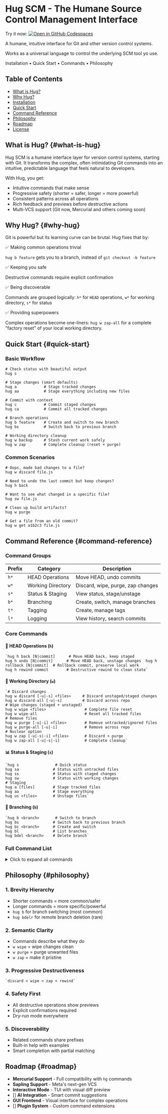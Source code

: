 # Hug SCM - The Humane Source Control Management Interface

Try it now:
[![Open in GitHub Codespaces](https://github.com/codespaces/badge.svg)](https://codespaces.new/elifarley/hug-scm)

A humane, intuitive interface for Git and other version control systems.

Works as a universal language to control the underlying SCM tool yo use.

Installation • Quick Start • Commands • Philosophy

## Table of Contents
- [What is Hug?](#what-is-hug)
- [Why Hug?](#why-hug)
- [Installation](#installation)
- [Quick Start](#quick-start)
- [Command Reference](#command-reference)
- [Philosophy](#philosophy)
- [Roadmap](#roadmap)
- [License](#license)

## What is Hug? {#what-is-hug}

Hug SCM is a humane interface layer for version control systems, starting with Git. It transforms the complex, often intimidating Git commands into an intuitive, predictable language that feels natural to developers.

With Hug, you get:

- Intuitive commands that make sense
- Progressive safety (shorter = safer, longer = more powerful)
- Consistent patterns across all operations
- Rich feedback and previews before destructive actions
- Multi-VCS support (Git now, Mercurial and others coming soon)

## Why Hug? {#why-hug}
Git is powerful but its learning curve can be brutal. Hug fixes that by:

✅ Making common operations trivial

`hug b feature` gets you to a branch, instead of `git checkout -b feature`

✅ Keeping you safe

Destructive commands require explicit confirmation

✅ Being discoverable

Commands are grouped logically: `h*` for `HEAD` operations, `w*` for working directory, `s*` for status

✅ Providing superpowers

Complex operations become one-liners: `hug w zap-all` for a complete "factory reset" of your local working directory.

## Quick Start {#quick-start}

### Basic Workflow

```shell
# Check status with beautiful output
hug s

# Stage changes (smart defaults)
hug a            # Stage tracked changes
hug aa           # Stage everything including new files

# Commit with context
hug c            # Commit staged changes
hug ca           # Commit all tracked changes

# Branch operations
hug b feature    # Create and switch to new branch
hug bs           # Switch back to previous branch

# Working directory cleanup
hug w backup     # Stash current work safely
hug w zap        # Complete cleanup (reset + purge)
```

### Common Scenarios

```shell
# Oops, made bad changes to a file?
hug w discard file.js

# Need to undo the last commit but keep changes?
hug h back

# Want to see what changed in a specific file?
hug sw file.js

# Clean up build artifacts?
hug w purge

# Get a file from an old commit?
hug w get a1b2c3 file.js
```

## Command Reference {#command-reference}

### Command Groups

Prefix|Category|Description
-|-|-
`h*`|HEAD Operations|Move HEAD, undo commits
`w*`|Working Directory|Discard, wipe, purge, zap changes
`s*`|Status & Staging|View status, stage/unstage
`b*`|Branching|Create, switch, manage branches
`t*`|Tagging|Create, manage tags
`l*`|Logging|View history, search commits

### Core Commands

#### 📍 HEAD Operations (`h`)


```shell
`hug h back [N|commit]      # Move HEAD back, keep staged
hug h undo [N|commit]      # Move HEAD back, unstage changes  hug h rollback [N|commit]  # Rollback commit, preserve local work
hug h rewind commit        # Destructive rewind to clean state`
```

#### 🧹 Working Directory (`w`)

```shell
`# Discard changes
hug w discard [-u|-s] <files>     # Discard unstaged/staged changes
hug w discard-all [-u|-s]         # Discard across repo
# Wipe changes (staged + unstaged)
hug w wipe <files>                 # Complete file reset
hug w wipe-all                     # Reset all tracked files
# Remove files
hug w purge [-u|-i] <files>        # Remove untracked/ignored files
hug w purge-all [-u|-i]            # Remove across repo
# Nuclear option
hug w zap [-u|-s|-i] <files>       # Discard + purge
hug w zap-all [-u|-s|-i]           # Complete cleanup`

```

#### 📊 Status & Staging (`s`)


```shell
`hug s                # Quick status
hug sa               # Status with untracked files
hug ss               # Status with staged changes
hug sw               # Status with working changes
# Staging
hug a [files]        # Stage tracked files
hug aa               # Stage everything
hug us <files>       # Unstage files`

```

#### 🌿 Branching (`b`)

```shell
`hug b <branch>       # Switch to branch
hug bs               # Switch back to previous branch
hug bc <branch>      # Create and switch
hug bl               # List branches
hug bdel <branch>    # Delete branch`

```

### Full Command List

<details>

<summary>Click to expand all commands</summary>

#### Logging & History


```shell
`hug l                 # Log one-line with graph
hug ll                # Log with date, author, message
hug la                # All branches
hug lf <term>         # Search commits by message
hug lc <code>         # Search commits by code changes`

```

#### File Operations

```shell
`hug fl <file>         # Full file history with diffs
hug fh <file>         # Compact file history
hug fblame <file>     # Who changed what line
hug fcon <file>       # List contributors to file`

```

#### Stashing


```shell
`hug ssave             # Quick stash
hug ssavea "msg"      # Stash with message
hug sls               # List stashes
hug spop              # Pop stash with preview
hug sclear            # Clear all stashes`

```

#### Tagging


```shell
`hug t "pattern"       # List tags matching pattern
hug tc <tag>          # Create lightweight tag
hug ta <tag> "msg"    # Create annotated tag
hug ts <tag>          # Show tag details
hug tp                # Push tags to remote`

```

</details>

## Philosophy {#philosophy}

### 1. **Brevity Hierarchy**

-   Shorter commands = more common/safer
-   Longer commands = more specific/powerful
-   `hug b` for branch switching (most common)
-   `hug bdelr` for remote branch deletion (rare)

### 2. **Semantic Clarity**

-   Commands describe what they do
-   `w wipe` = wipe changes clean
-   `w purge` = purge unwanted files
-   `w zap` = make it pristine

### 3\. **Progressive Destructiveness**

```shell
`discard < wipe < zap < rewind`
```

### 4. **Safety First**

-   All destructive operations show previews
-   Explicit confirmations required
-   Dry-run mode everywhere

### 5. **Discoverability**

-   Related commands share prefixes
-   Built-in help with examples
-   Smart completion with partial matching

## Roadmap {#roadmap}

-    **Mercurial Support** - Full compatibility with `hg` commands
-    **Sapling Support** - Meta's next-gen VCS
-    **Interactive Mode** - TUI with visual diff preview
-   \[\] **AI Integration** - Smart commit suggestions
-    **GUI Frontend** - Visual interface for complex operations
-   \[\] **Plugin System** - Custom command extensions

